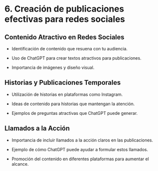 # 6. Creación de publicaciones efectivas para redes sociales

## Contenido Atractivo en Redes Sociales

* Identificación de contenido que resuena con tu audiencia.

* Uso de ChatGPT para crear textos atractivos para publicaciones.

* Importancia de imágenes y diseño visual.

## Historias y Publicaciones Temporales

* Utilización de historias en plataformas como Instagram.

* Ideas de contenido para historias que mantengan la atención.

* Ejemplos de preguntas atractivas que ChatGPT puede generar.

## Llamados a la Acción

* Importancia de incluir llamados a la acción claros en las publicaciones.

* Ejemplo de cómo ChatGPT puede ayudar a formular estos llamados.

* Promoción del contenido en diferentes plataformas para aumentar el alcance.